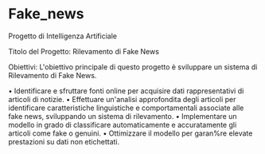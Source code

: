 # Fake_news

Progetto di Intelligenza Artificiale

Titolo del Progetto: Rilevamento di Fake News

Obiettivi:
L'obiettivo principale di questo progetto è sviluppare un sistema di Rilevamento di Fake News.

• Identificare e sfruttare fonti online per acquisire dati rappresentativi di articoli di notizie.
• Effettuare un'analisi approfondita degli articoli per identificare caratteristiche linguistiche e
comportamentali associate alle fake news, sviluppando un sistema di rilevamento.
• Implementare un modello in grado di classificare automaticamente e accuratamente gli articoli come
fake o genuini.
• Ottimizzare il modello per garan%re elevate prestazioni su dati non etichettati.
